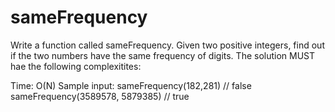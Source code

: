 # sameFrequency

Write a function called sameFrequency. Given two positive integers, find out if the two numbers have the same frequency of digits. The solution MUST hae the following complexitites:

Time: O(N)
Sample input:
   sameFrequency(182,281) // false
   sameFrequency(3589578, 5879385) // true